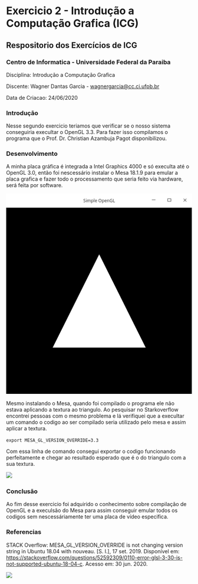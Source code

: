 # Exercicio 2 - Introdução a Computação Grafica (ICG)

## Respositorio dos Exercícios de ICG

### Centro de Informatica - Universidade Federal da Paraiba

 Disciplina: Introdução a Computação Grafica

 Discente: Wagner Dantas Garcia - wagnergarcia@cc.ci.ufpb.br

 Data de Criacao: 24/06/2020

 ### Introdução

 Nesse segundo exercicio teriamos que verificar se o nosso sistema conseguiria execultar o OpenGL 3.3. Para fazer isso compilamos o programa que o Prof. Dr. Christian Azambuja Pagot disponibilizou.

 ### Desenvolvimento

 A minha placa gráfica é integrada a Intel Graphics 4000 e só execulta até o OpenGL 3.0, então foi nescessário instalar o Mesa 18.1.9 para emular a placa grafica e fazer todo o processamento que seria feito via hardware, será feita por software. 

![](Imagem/TriangleClear.png)

 Mesmo instalando o Mesa, quando foi compilado o programa ele não estava aplicando a textura ao triangulo. Ao pesquisar no Starkoverflow encontrei pessoas com o mesmo problema e lá verifiquei que a execultar um comando o codigo ao ser compilado seria utilizado pelo mesa e assim aplicar a textura.

 ```export MESA_GL_VERSION_OVERRIDE=3.3```

 Com essa linha de comando consegui exportar o codigo funcionando perfeitamente e chegar ao resultado esperado que é o do triangulo com a sua textura.

 ![](Imagem/Triangle.png)

 ### Conclusão

 Ao fim desse exercicio foi adquirido o conhecimento sobre compilação de OpenGL e a execulsão do Mesa para assim conseguir emular todos os codigos sem nescessáriamente ter uma placa de vídeo especifica.

 ### Referencias

 STACK Overflow: MESA_GL_VERSION_OVERRIDE is not changing version string in Ubuntu 18.04 with nouveau. [S. l.], 17 set. 2019. Disponível em: https://stackoverflow.com/questions/52592309/0110-error-glsl-3-30-is-not-supported-ubuntu-18-04-c. Acesso em: 30 jun. 2020.

 ![](Imagem/Elemento.png)